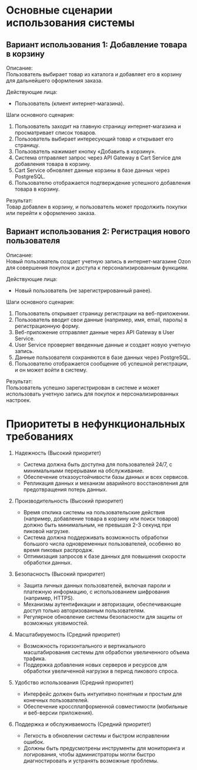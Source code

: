 # Основные сценарии использования системы

## Вариант использования 1: Добавление товара в корзину

Описание:  
Пользователь выбирает товар из каталога и добавляет его в корзину для дальнейшего оформления заказа.

Действующие лица:  
- Пользователь (клиент интернет-магазина).

Шаги основного сценария:
1. Пользователь заходит на главную страницу интернет-магазина и просматривает список товаров.
2. Пользователь выбирает интересующий товар и открывает его страницу.
3. Пользователь нажимает кнопку «Добавить в корзину».
4. Система отправляет запрос через API Gateway в Cart Service для добавления товара в корзину.
5. Cart Service обновляет данные корзины в базе данных через PostgreSQL.
6. Пользователю отображается подтверждение успешного добавления товара в корзину.

Результат:  
Товар добавлен в корзину, и пользователь может продолжить покупки или перейти к оформлению заказа.

## Вариант использования 2: Регистрация нового пользователя

Описание:  
Новый пользователь создает учетную запись в интернет-магазине Ozon для совершения покупок и доступа к персонализированным функциям.

Действующие лица:  
- Новый пользователь (не зарегистрированный ранее).

Шаги основного сценария:
1. Пользователь открывает страницу регистрации на веб-приложении.
2. Пользователь вводит свои данные (например, имя, email, пароль) в регистрационную форму.
3. Веб-приложение отправляет данные через API Gateway в User Service.
4. User Service проверяет введенные данные и создает новую учетную запись.
5. Данные пользователя сохраняются в базе данных через PostgreSQL.
6. Пользователю отображается сообщение об успешной регистрации, и он может войти в систему.

Результат:  
Пользователь успешно зарегистрирован в системе и может использовать учетную запись для покупок и персонализированных настроек.


# Приоритеты в нефункциональных требованиях

1. Надежность (Высокий приоритет)
   - Система должна быть доступна для пользователей 24/7, с минимальными перерывами на обслуживание.
   - Обеспечение отказоустойчивости базы данных и всех сервисов.
   - Репликация данных и механизм аварийного восстановления для предотвращения потерь данных.

2. Производительность (Высокий приоритет)
   - Время отклика системы на пользовательские действия (например, добавление товара в корзину или поиск товаров) должно быть минимальным, не превышая 2-3 секунд при пиковой нагрузке.
   - Система должна поддерживать возможность обработки большого числа одновременных пользователей, особенно во время пиковых распродаж.
   - Оптимизация запросов к базе данных для повышения скорости обработки данных.

3. Безопасность (Высокий приоритет)
   - Защита личных данных пользователей, включая пароли и платежную информацию, с использованием шифрования (например, HTTPS).
   - Механизмы аутентификации и авторизации, обеспечивающие доступ только авторизованным пользователям.
   - Регулярное обновление системы безопасности для защиты от возможных уязвимостей.

4. Масштабируемость (Средний приоритет)
   - Возможность горизонтального и вертикального масштабирования системы для обработки увеличенного объема трафика.
   - Поддержка добавления новых серверов и ресурсов для обработки увеличенной нагрузки в период пикового спроса.

5. Удобство использования (Средний приоритет)
   - Интерфейс должен быть интуитивно понятным и простым для конечных пользователей.
   - Обеспечение кроссплатформенной совместимости (мобильные и веб-версии приложения).

6. Поддержка и обслуживаемость (Средний приоритет)
   - Легкость в обновлении системы и быстром исправлении ошибок.
   - Должны быть предусмотрены инструменты для мониторинга и логирования, чтобы администраторы могли быстро диагностировать и устранять возможные проблемы.
